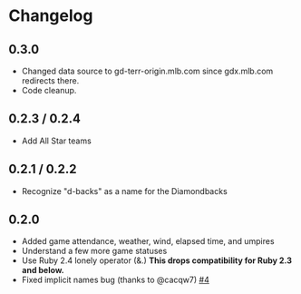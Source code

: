 # Changelog

## 0.3.0

* Changed data source to gd-terr-origin.mlb.com since gdx.mlb.com redirects there.
* Code cleanup.

## 0.2.3 / 0.2.4

* Add All Star teams

## 0.2.1 / 0.2.2

* Recognize "d-backs" as a name for the Diamondbacks

## 0.2.0

* Added game attendance, weather, wind, elapsed time, and umpires
* Understand a few more game statuses
* Use Ruby 2.4 lonely operator (&.) **This drops compatibility for Ruby 2.3 and below.**
* Fixed implicit names bug (thanks to @cacqw7) [#4](https://github.com/Fustrate/mlb_gameday/pull/4)
